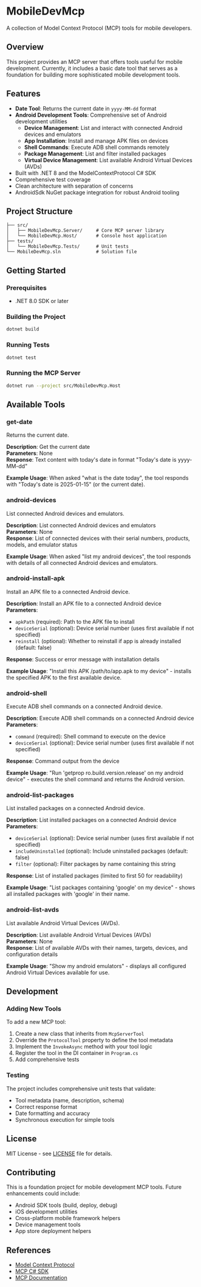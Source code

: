 # MobileDevMcp

A collection of Model Context Protocol (MCP) tools for mobile developers.

## Overview

This project provides an MCP server that offers tools useful for mobile development. Currently, it includes a basic date tool that serves as a foundation for building more sophisticated mobile development tools.

## Features

- **Date Tool**: Returns the current date in `yyyy-MM-dd` format
- **Android Development Tools**: Comprehensive set of Android development utilities
  - **Device Management**: List and interact with connected Android devices and emulators
  - **App Installation**: Install and manage APK files on devices
  - **Shell Commands**: Execute ADB shell commands remotely
  - **Package Management**: List and filter installed packages
  - **Virtual Device Management**: List available Android Virtual Devices (AVDs)
- Built with .NET 8 and the ModelContextProtocol C# SDK
- Comprehensive test coverage
- Clean architecture with separation of concerns
- AndroidSdk NuGet package integration for robust Android tooling

## Project Structure

```
├── src/
│   ├── MobileDevMcp.Server/     # Core MCP server library
│   └── MobileDevMcp.Host/       # Console host application
├── tests/
│   └── MobileDevMcp.Tests/      # Unit tests
└── MobileDevMcp.sln             # Solution file
```

## Getting Started

### Prerequisites

- .NET 8.0 SDK or later

### Building the Project

```bash
dotnet build
```

### Running Tests

```bash
dotnet test
```

### Running the MCP Server

```bash
dotnet run --project src/MobileDevMcp.Host
```

## Available Tools

### get-date

Returns the current date.

**Description**: Get the current date  
**Parameters**: None  
**Response**: Text content with today's date in format "Today's date is yyyy-MM-dd"

**Example Usage**:
When asked "what is the date today", the tool responds with "Today's date is 2025-01-15" (or the current date).

### android-devices

List connected Android devices and emulators.

**Description**: List connected Android devices and emulators  
**Parameters**: None  
**Response**: List of connected devices with their serial numbers, products, models, and emulator status

**Example Usage**:
When asked "list my android devices", the tool responds with details of all connected Android devices and emulators.

### android-install-apk

Install an APK file to a connected Android device.

**Description**: Install an APK file to a connected Android device  
**Parameters**:
- `apkPath` (required): Path to the APK file to install
- `deviceSerial` (optional): Device serial number (uses first available if not specified)
- `reinstall` (optional): Whether to reinstall if app is already installed (default: false)

**Response**: Success or error message with installation details

**Example Usage**:
"Install this APK /path/to/app.apk to my device" - installs the specified APK to the first available device.

### android-shell

Execute ADB shell commands on a connected Android device.

**Description**: Execute ADB shell commands on a connected Android device  
**Parameters**:
- `command` (required): Shell command to execute on the device
- `deviceSerial` (optional): Device serial number (uses first available if not specified)

**Response**: Command output from the device

**Example Usage**:
"Run 'getprop ro.build.version.release' on my android device" - executes the shell command and returns the Android version.

### android-list-packages

List installed packages on a connected Android device.

**Description**: List installed packages on a connected Android device  
**Parameters**:
- `deviceSerial` (optional): Device serial number (uses first available if not specified)
- `includeUninstalled` (optional): Include uninstalled packages (default: false)
- `filter` (optional): Filter packages by name containing this string

**Response**: List of installed packages (limited to first 50 for readability)

**Example Usage**:
"List packages containing 'google' on my device" - shows all installed packages with 'google' in their name.

### android-list-avds

List available Android Virtual Devices (AVDs).

**Description**: List available Android Virtual Devices (AVDs)  
**Parameters**: None  
**Response**: List of available AVDs with their names, targets, devices, and configuration details

**Example Usage**:
"Show my android emulators" - displays all configured Android Virtual Devices available for use.

## Development

### Adding New Tools

To add a new MCP tool:

1. Create a new class that inherits from `McpServerTool`
2. Override the `ProtocolTool` property to define the tool metadata
3. Implement the `InvokeAsync` method with your tool logic
4. Register the tool in the DI container in `Program.cs`
5. Add comprehensive tests

### Testing

The project includes comprehensive unit tests that validate:
- Tool metadata (name, description, schema)
- Correct response format
- Date formatting and accuracy
- Synchronous execution for simple tools

## License

MIT License - see [LICENSE](LICENSE) file for details.

## Contributing

This is a foundation project for mobile development MCP tools. Future enhancements could include:

- Android SDK tools (build, deploy, debug)
- iOS development utilities
- Cross-platform mobile framework helpers
- Device management tools
- App store deployment helpers

## References

- [Model Context Protocol](https://modelcontextprotocol.io/)
- [MCP C# SDK](https://github.com/modelcontextprotocol/csharp-sdk)
- [MCP Documentation](https://modelcontextprotocol.github.io/csharp-sdk/api/ModelContextProtocol.html)
